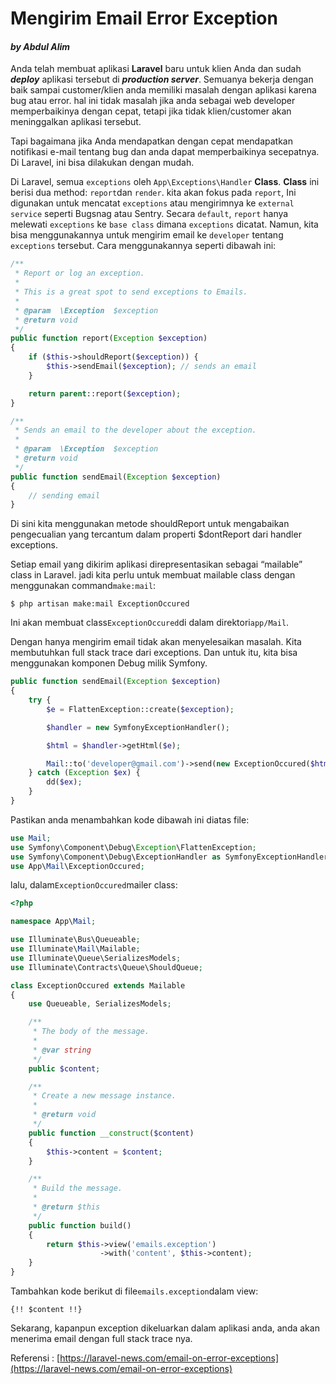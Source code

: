 # Mengirim Email Error Exception

#### _by Abdul Alim_

Anda telah membuat aplikasi **Laravel** baru untuk klien Anda dan sudah _**deploy**_ aplikasi tersebut di _**production server**_. Semuanya bekerja dengan baik sampai customer/klien anda memiliki masalah dengan aplikasi karena bug atau error. hal ini tidak masalah jika anda sebagai web developer memperbaikinya dengan cepat, tetapi jika tidak klien/customer akan meninggalkan aplikasi tersebut.

Tapi bagaimana jika Anda mendapatkan dengan cepat mendapatkan notifikasi e-mail tentang bug dan anda dapat memperbaikinya secepatnya. Di Laravel, ini bisa dilakukan dengan mudah.

Di Laravel,  semua `exceptions` oleh `App\Exceptions\Handler` **Class**. **Class** ini berisi dua method: `report`dan `render`. kita akan fokus pada `report`, Ini digunakan untuk mencatat `exceptions` atau mengirimnya ke `external service` seperti Bugsnag atau Sentry. Secara `default`, `report` hanya melewati `exceptions` ke `base class` dimana `exceptions` dicatat. Namun, kita bisa menggunakannya untuk mengirim email ke `developer` tentang `exceptions` tersebut. Cara menggunakannya seperti dibawah ini:

```php
/**
 * Report or log an exception.
 *
 * This is a great spot to send exceptions to Emails.
 *
 * @param  \Exception  $exception
 * @return void
 */
public function report(Exception $exception)
{
    if ($this->shouldReport($exception)) {
        $this->sendEmail($exception); // sends an email
    }

    return parent::report($exception);
}

/**
 * Sends an email to the developer about the exception.
 *
 * @param  \Exception  $exception
 * @return void
 */
public function sendEmail(Exception $exception)
{
    // sending email
}
```

Di sini kita menggunakan metode shouldReport untuk mengabaikan pengecualian yang tercantum dalam properti  $dontReport dari handler exceptions.

Setiap email yang dikirim aplikasi direpresentasikan sebagai “mailable” class in Laravel. jadi kita perlu untuk membuat mailable class dengan menggunakan command`make:mail`:

```
$ php artisan make:mail ExceptionOccured
```

Ini akan membuat class`ExceptionOccured`di dalam direktori`app/Mail`.

Dengan hanya mengirim email tidak akan menyelesaikan masalah. Kita membutuhkan full stack trace dari exceptions. Dan untuk itu, kita bisa menggunakan komponen Debug milik Symfony.

```php
public function sendEmail(Exception $exception)
{
    try {
        $e = FlattenException::create($exception);

        $handler = new SymfonyExceptionHandler();

        $html = $handler->getHtml($e);

        Mail::to('developer@gmail.com')->send(new ExceptionOccured($html));
    } catch (Exception $ex) {
        dd($ex);
    }
}
```

Pastikan anda menambahkan kode dibawah ini diatas file:

```php
use Mail;
use Symfony\Component\Debug\Exception\FlattenException;
use Symfony\Component\Debug\ExceptionHandler as SymfonyExceptionHandler;
use App\Mail\ExceptionOccured;
```

lalu, dalam`ExceptionOccured`mailer class:

```php
<?php

namespace App\Mail;

use Illuminate\Bus\Queueable;
use Illuminate\Mail\Mailable;
use Illuminate\Queue\SerializesModels;
use Illuminate\Contracts\Queue\ShouldQueue;

class ExceptionOccured extends Mailable
{
    use Queueable, SerializesModels;

    /**
     * The body of the message.
     *
     * @var string
     */
    public $content;

    /**
     * Create a new message instance.
     *
     * @return void
     */
    public function __construct($content)
    {
        $this->content = $content;
    }

    /**
     * Build the message.
     *
     * @return $this
     */
    public function build()
    {
        return $this->view('emails.exception')
                    ->with('content', $this->content);
    }
}
```

Tambahkan kode berikut di file`emails.exception`dalam view:

```
{!! $content !!}
```

Sekarang, kapanpun exception dikeluarkan dalam aplikasi anda, anda akan menerima  email dengan full stack trace nya.

Referensi : [https://laravel-news.com/email-on-error-exceptions](https://laravel-news.com/email-on-error-exceptions)

